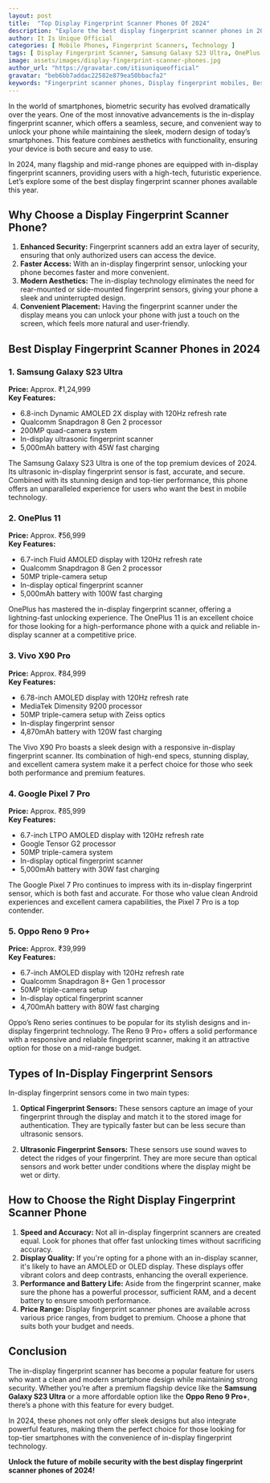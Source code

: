 ```yaml
---
layout: post
title:  "Top Display Fingerprint Scanner Phones Of 2024"
description: "Explore the best display fingerprint scanner phones in 2024, offering seamless security and sleek designs."
author: It Is Unique Official
categories: [ Mobile Phones, Fingerprint Scanners, Technology ]
tags: [ Display Fingerprint Scanner, Samsung Galaxy S23 Ultra, OnePlus 11, Vivo X90 Pro, Google Pixel 7 Pro, Oppo Reno 9 Pro+ ]
image: assets/images/display-fingerprint-scanner-phones.jpg
author_url: "https://gravatar.com/itisuniqueofficial"
gravatar: "beb6bb7addac22582e879ea50bbacfa2"
keywords: "Fingerprint scanner phones, Display fingerprint mobiles, Best fingerprint phones 2024"
---
```


In the world of smartphones, biometric security has evolved dramatically over the years. One of the most innovative advancements is the in-display fingerprint scanner, which offers a seamless, secure, and convenient way to unlock your phone while maintaining the sleek, modern design of today’s smartphones. This feature combines aesthetics with functionality, ensuring your device is both secure and easy to use.

In 2024, many flagship and mid-range phones are equipped with in-display fingerprint scanners, providing users with a high-tech, futuristic experience. Let’s explore some of the best display fingerprint scanner phones available this year.

## Why Choose a Display Fingerprint Scanner Phone?

1. **Enhanced Security:** Fingerprint scanners add an extra layer of security, ensuring that only authorized users can access the device.
2. **Faster Access:** With an in-display fingerprint sensor, unlocking your phone becomes faster and more convenient.
3. **Modern Aesthetics:** The in-display technology eliminates the need for rear-mounted or side-mounted fingerprint sensors, giving your phone a sleek and uninterrupted design.
4. **Convenient Placement:** Having the fingerprint scanner under the display means you can unlock your phone with just a touch on the screen, which feels more natural and user-friendly.

## Best Display Fingerprint Scanner Phones in 2024

### 1. **Samsung Galaxy S23 Ultra**
   **Price:** Approx. ₹1,24,999  
   **Key Features:**
   - 6.8-inch Dynamic AMOLED 2X display with 120Hz refresh rate
   - Qualcomm Snapdragon 8 Gen 2 processor
   - 200MP quad-camera system
   - In-display ultrasonic fingerprint scanner
   - 5,000mAh battery with 45W fast charging

The Samsung Galaxy S23 Ultra is one of the top premium devices of 2024. Its ultrasonic in-display fingerprint sensor is fast, accurate, and secure. Combined with its stunning design and top-tier performance, this phone offers an unparalleled experience for users who want the best in mobile technology.

### 2. **OnePlus 11**
   **Price:** Approx. ₹56,999  
   **Key Features:**
   - 6.7-inch Fluid AMOLED display with 120Hz refresh rate
   - Qualcomm Snapdragon 8 Gen 2 processor
   - 50MP triple-camera setup
   - In-display optical fingerprint scanner
   - 5,000mAh battery with 100W fast charging

OnePlus has mastered the in-display fingerprint scanner, offering a lightning-fast unlocking experience. The OnePlus 11 is an excellent choice for those looking for a high-performance phone with a quick and reliable in-display scanner at a competitive price.

### 3. **Vivo X90 Pro**
   **Price:** Approx. ₹84,999  
   **Key Features:**
   - 6.78-inch AMOLED display with 120Hz refresh rate
   - MediaTek Dimensity 9200 processor
   - 50MP triple-camera setup with Zeiss optics
   - In-display fingerprint sensor
   - 4,870mAh battery with 120W fast charging

The Vivo X90 Pro boasts a sleek design with a responsive in-display fingerprint scanner. Its combination of high-end specs, stunning display, and excellent camera system make it a perfect choice for those who seek both performance and premium features.

### 4. **Google Pixel 7 Pro**
   **Price:** Approx. ₹85,999  
   **Key Features:**
   - 6.7-inch LTPO AMOLED display with 120Hz refresh rate
   - Google Tensor G2 processor
   - 50MP triple-camera system
   - In-display optical fingerprint scanner
   - 5,000mAh battery with 30W fast charging

The Google Pixel 7 Pro continues to impress with its in-display fingerprint sensor, which is both fast and accurate. For those who value clean Android experiences and excellent camera capabilities, the Pixel 7 Pro is a top contender.

### 5. **Oppo Reno 9 Pro+**
   **Price:** Approx. ₹39,999  
   **Key Features:**
   - 6.7-inch AMOLED display with 120Hz refresh rate
   - Qualcomm Snapdragon 8+ Gen 1 processor
   - 50MP triple-camera setup
   - In-display optical fingerprint scanner
   - 4,700mAh battery with 80W fast charging

Oppo’s Reno series continues to be popular for its stylish designs and in-display fingerprint technology. The Reno 9 Pro+ offers a solid performance with a responsive and reliable fingerprint scanner, making it an attractive option for those on a mid-range budget.

## Types of In-Display Fingerprint Sensors

In-display fingerprint sensors come in two main types:

1. **Optical Fingerprint Sensors:** These sensors capture an image of your fingerprint through the display and match it to the stored image for authentication. They are typically faster but can be less secure than ultrasonic sensors.
   
2. **Ultrasonic Fingerprint Sensors:** These sensors use sound waves to detect the ridges of your fingerprint. They are more secure than optical sensors and work better under conditions where the display might be wet or dirty.

## How to Choose the Right Display Fingerprint Scanner Phone

1. **Speed and Accuracy:** Not all in-display fingerprint scanners are created equal. Look for phones that offer fast unlocking times without sacrificing accuracy.
2. **Display Quality:** If you're opting for a phone with an in-display scanner, it's likely to have an AMOLED or OLED display. These displays offer vibrant colors and deep contrasts, enhancing the overall experience.
3. **Performance and Battery Life:** Aside from the fingerprint scanner, make sure the phone has a powerful processor, sufficient RAM, and a decent battery to ensure smooth performance.
4. **Price Range:** Display fingerprint scanner phones are available across various price ranges, from budget to premium. Choose a phone that suits both your budget and needs.

## Conclusion

The in-display fingerprint scanner has become a popular feature for users who want a clean and modern smartphone design while maintaining strong security. Whether you’re after a premium flagship device like the **Samsung Galaxy S23 Ultra** or a more affordable option like the **Oppo Reno 9 Pro+**, there’s a phone with this feature for every budget. 

In 2024, these phones not only offer sleek designs but also integrate powerful features, making them the perfect choice for those looking for top-tier smartphones with the convenience of in-display fingerprint technology.

**Unlock the future of mobile security with the best display fingerprint scanner phones of 2024!**
